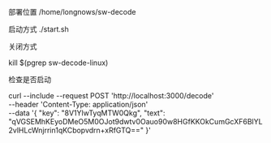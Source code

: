 部署位置 
/home/longnows/sw-decode


启动方式 
./start.sh 


关闭方式

kill $(pgrep sw-decode-linux)


检查是否启动

curl --include --request POST 'http://localhost:3000/decode' \
--header 'Content-Type: application/json' \
--data '{
    "key": "8V1YlwTyqMTW0Qkg",
    "text": "qVGSEMhKEyoDMeO5M0OJot9dwtv0Oauo90w8HGfKKOkCumGcXF6BlYL2vlHLcWnjrrin1qKCbopvdrn+xRfGTQ=="
}'


